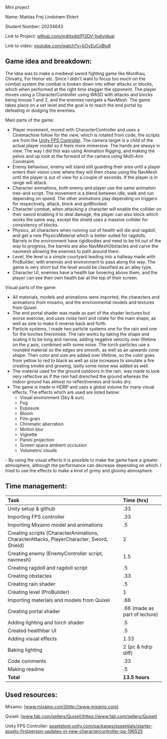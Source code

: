 ﻿<a name="_mqn2ieo1327s"></a>Mini project

Name: Mattias Frej Lindstrøm Ehlert

Student Number: 20234643

Link to Project: [github.com/m4ttxdd/PI3DV-Individual](http://github.com/m4ttxdd/PI3DV-Individual) 

Link to video: [youtube.com/watch?v=bOvEuCoBlu8](https://www.youtube.com/watch?v=bOvEuCoBlu8) 

## <a name="_6jey5cb9np0j"></a>Game idea and breakdown:
The idea was to make a medieval sword fighting game like Mordhau, Chivalry, For Honor etc. Since I didn't want to focus too much on the combat system the combat is broken down into either attacks or blocks, which when performed at the right time stagger the opponent. The player moves using a CharacterController using WASD with attacks and blocks being mouse 1 and 2, and the enemies navigate a NavMesh. The game takes place on a set level and the goal is to reach the end portal by defeating or dodging the enemies.

Main parts of the game:

- Player movement, moved with CharacterController and uses a Cinemachine follow for the view, which is rotated from code, the scripts are from the [Unity FPS Controller](#_3c17jplzf8f). The camera target is a child of the actual player model so it feels more immersive. The hands are always in view. The way I did this was using Animation Rigging, and making the pelvis and up look at the forward of the camera using Multi-Aim Constraint.
- Enemy behaviour, enemy will stand still guarding their area until a player enters their vision cone where they will then chase using the NavMesh until the player is out of view for a couple of seconds. If the player is in range will attack.
- Character animations, both enemy and player use the same animation tree-and script. The movement is a blend between idle, walk and run depending on speed. The other animations play depending on triggers for respectively, attack, block and gotBlocked.
- Character combat, when attacking a character will enable the collider on their sword enabling it to deal damage, the player can also block which works the same way, except the shield uses a massive collider for consistency of blocks.
- Physics, all characters when running out of health will die and ragdoll, and get a new PhysicsMaterial which is better suited for ragdolls. Barrels in the environment have rigidbodies and need to be hit out of the way to progress, the barrels are also NavMeshObstacles and carve the navmesh allowing the enemies to path around them.
- Level, the level is a simple courtyard leading into a hallway made with ProBuilder, with enemies and environment to pass along the way. The game is very short but the level would be classified as an alley type.
- Character UI, enemies have a health bar hovering above them, and the player can see their own health bar at the top of their screen.

Visual parts of the game:

- All materials, models and animations were imported, the characters and animations from mixamo, and the environmental models and textures from Quixel.
- The end portal shader was made as part of the shader lectures but worse exercise, and uses noise twirl and rotate for the main shape, as well as sine to make it reverse back and forth.
- Particle systems, I made two particle systems one for the rain and one for the torches fire/smoke. The rain works by taking the shape and scaling it to be long and narrow, adding negative velocity over lifetime on the y axis, combined with some noise. The torch particles use a rounded material so the edges are smooth, as well as an upwards cone shape. Then color and size are added over lifetime, so the color goes from yellow to red to black as well as size increases to simulate a fire creating smoke and growing, lastly some noise was added as well. 
- The material used for the ground outdoors in the rain, was made to look very reflective as if the rain had drenched the ground whereas the indoor ground has almost no reflectiveness and looks dry.
- The game is made in HDRP and uses a global volume for many visual effects. The effects which are used are listed below:
  - Visual environment (Sky & sun)
  - Fog
  - Exposure
  - Bloom
  - Film grain
  - Chromatic aberration
  - Motion blur
  - Vignette
  - Panini projection
  - Screen space ambient occlusion
  - Volumetric clouds

\- By using the visual effects it is possible to make the game have a greater atmosphere, although the performance can decrease depending on which. I tried to use the effects to make a kind of grimy and gloomy atmosphere.
## <a name="_j9ysozq5vun2"></a>
## <a name="_cwwmzdi3gxbr"></a>Time management:

|**Task**|**Time (hrs)**|
| :- | :- |
|Unity setup & github|.33|
|Importing FPS controller|.33|
|Importing Mixamo model and animations|.5|
|Creating scripts (CharacterAnimations, CharacterAttacks, PlayerCharacter, Sword, Shield)|2|
|Creating enemy (EnemyController script, navmesh)|1\.5|
|Creating ragdoll and ragdoll script|.5|
|Creating obstacles|.33|
|Creating rain shader|.5|
|Creating level (ProBuilder)|1|
|Importing materials and models from Quixel|.66|
|Creating portal shader|.66 (made as part of lecture)|
|Adding lighting and torch shader|.5|
|Created healthbar UI|.5|
|Adding visual effects|1\.33|
|Baking lighting|2 (pc & hdrp diff)|
|Code comments|.33|
|Making readme|.5|
|**Total**|**13.5 hours**|


## <a name="_3c17jplzf8f"></a>Used resources:
Mixamo: [www.mixamo.com](http://www.mixamo.com) 

Quixel: [www.fab.com/sellers/Quixel](https://www.fab.com/sellers/Quixel) 

Unity FPS Controller: [assetstore.unity.com/packages/essentials/starter-assets-firstperson-updates-in-new-charactercontroller-pa-196525](http://assetstore.unity.com/packages/essentials/starter-assets-firstperson-updates-in-new-charactercontroller-pa-196525) 

